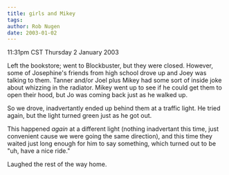 ```yaml
---
title: girls and Mikey
tags: 
author: Rob Nugen
date: 2003-01-02
---
```


<p class=date>11:31pm CST Thursday 2 January 2003</p>

<p>Left the bookstore; went to Blockbuster, but they were closed.
However, some of Josephine's friends from high school drove up and
Joey was talking to them.  Tanner and/or Joel plus Mikey had some sort
of inside joke about whizzing in the radiator.  Mikey went up to see
if he could get them to open their hood, but Jo was coming back just
as he walked up.</p>

<p>So we drove, inadvertantly ended up behind them at a traffic
light.  He tried again, but the light turned green just as he got
out.</p>

<p>This happened <em>again</em> at a different light (nothing
inadvertant this time, just convenient cause we were going the same
direction), and this time they waited just long enough for him to say
something, which turned out to be "uh, have a nice ride."</p>

<p>Laughed the rest of the way home.</p>

